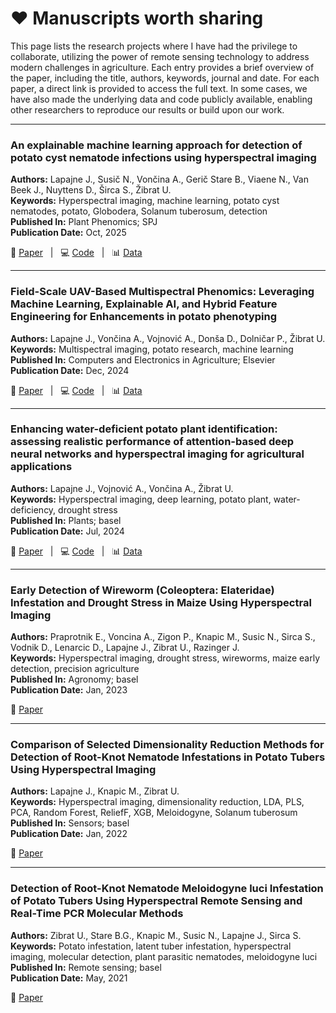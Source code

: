 # ❤️ Manuscripts worth sharing

This page lists the research projects where I have had the privilege to collaborate, utilizing the power of remote sensing technology to address modern challenges in agriculture. Each entry provides a brief overview of the paper, including the title, authors, keywords, journal and date. For each paper, a direct link is provided to access the full text. In some cases, we have also made the underlying data and code publicly available, enabling other researchers to reproduce our results or build upon our work.

---

<!-- ### Title of a paper

**Authors:** Author1, Author2, Author3 \
**Keywords:** Keyword1, Keyword2, Keyword3 \
**Published In:** Journal or Conference Name \
**Publication Date:** Month, Year

📄 [Paper](link-to-paper) &nbsp; | &nbsp; 💻 [Code](link-to-code) &nbsp; | &nbsp; 📊 [Data](link-to-data)

---

-->

### An explainable machine learning approach for detection of potato cyst nematode infections using hyperspectral imaging

**Authors:** Lapajne J., Susič N., Vončina A., Gerič Stare B., Viaene N., Van Beek J., Nuyttens D., Širca S., Žibrat U. \
**Keywords:** Hyperspectral imaging, machine learning, potato cyst nematodes, potato, Globodera, Solanum tuberosum, detection \
**Published In:** Plant Phenomics; SPJ \
**Publication Date:** Oct, 2025

📄 [Paper](https://www.sciencedirect.com/science/article/pii/S2643651525001335?via%3Dihub) &nbsp; | &nbsp; 💻 [Code](https://github.com/Manuscripts-code/Potato-plants-nemdetect--PP-2025) &nbsp; | &nbsp; 📊 [Data](https://zenodo.org/records/14267877)

---

### Field-Scale UAV-Based Multispectral Phenomics: Leveraging Machine Learning, Explainable AI, and Hybrid Feature Engineering for Enhancements in potato phenotyping

**Authors:** Lapajne J., Vončina A., Vojnović A., Donša D., Dolničar P., Žibrat U. \
**Keywords:** Multispectral imaging, potato research, machine learning \
**Published In:** Computers and Electronics in Agriculture; Elsevier \
**Publication Date:** Dec, 2024

📄 [Paper](https://www.sciencedirect.com/science/article/pii/S0168169924011372) &nbsp; | &nbsp; 💻 [Code](https://github.com/Manuscripts-code/Potato-UAV-exploratory--CEA-2024) &nbsp; | &nbsp; 📊 [Data](https://zenodo.org/records/10934163)

---

### Enhancing water-deficient potato plant identification: assessing realistic performance of attention-based deep neural networks and hyperspectral imaging for agricultural applications

**Authors:** Lapajne J., Vojnović A., Vončina A., Žibrat U. \
**Keywords:** Hyperspectral imaging, deep learning, potato plant, water-deficiency, drought stress \
**Published In:** Plants; basel \
**Publication Date:** Jul, 2024

📄 [Paper](https://www.mdpi.com/2223-7747/13/14/1918) &nbsp; | &nbsp; 💻 [Code](https://github.com/Manuscripts-code/Potato-plants-drought--plants-2024) &nbsp; | &nbsp; 📊 [Data](https://zenodo.org/records/7936850)

---

### Early Detection of Wireworm (Coleoptera: Elateridae) Infestation and Drought Stress in Maize Using Hyperspectral Imaging

**Authors:** Praprotnik E., Voncina A., Zigon P., Knapic M., Susic N., Sirca S., Vodnik D., Lenarcic D., Lapajne J., Zibrat U., Razinger J. \
**Keywords:** Hyperspectral imaging, drought stress, wireworms, maize early detection, precision agriculture \
**Published In:** Agronomy; basel \
**Publication Date:** Jan, 2023

📄 [Paper](https://www.mdpi.com/2073-4395/13/1/178)

---

### Comparison of Selected Dimensionality Reduction Methods for Detection of Root-Knot Nematode Infestations in Potato Tubers Using Hyperspectral Imaging

**Authors:** Lapajne J., Knapic M., Zibrat U. \
**Keywords:** Hyperspectral imaging, dimensionality reduction, LDA, PLS, PCA, Random Forest, ReliefF, XGB, Meloidogyne, Solanum tuberosum \
**Published In:** Sensors; basel \
**Publication Date:** Jan, 2022

📄 [Paper](https://www.mdpi.com/1424-8220/22/1/367)

---

### Detection of Root-Knot Nematode Meloidogyne luci Infestation of Potato Tubers Using Hyperspectral Remote Sensing and Real-Time PCR Molecular Methods

**Authors:** Zibrat U., Stare B.G., Knapic M., Susic N., Lapajne J., Sirca S. \
**Keywords:** Potato infestation, latent tuber infestation, hyperspectral imaging, molecular detection, plant parasitic nematodes, meloidogyne luci \
**Published In:** Remote sensing; basel \
**Publication Date:** May, 2021

📄 [Paper](https://www.mdpi.com/2072-4292/13/10/1996)
